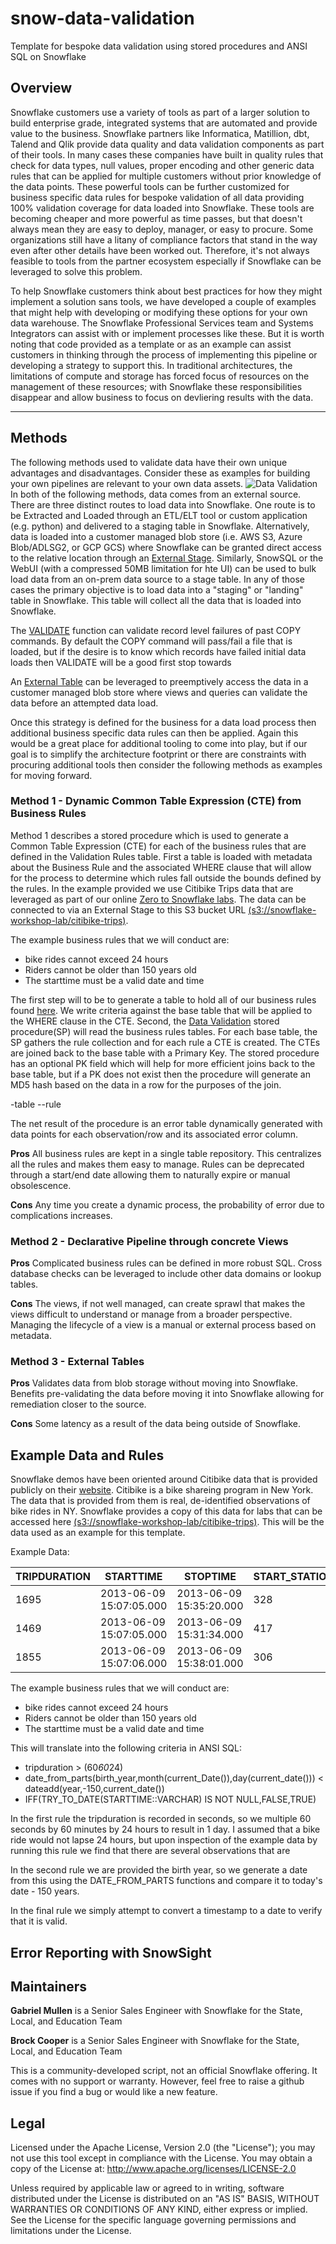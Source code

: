 # snow-data-validation
Template for bespoke data validation using stored procedures and ANSI SQL on Snowflake

## Overview
Snowflake customers use a variety of tools as part of a larger solution to build enterprise grade, integrated systems that are automated and provide value to the business. Snowflake partners like Informatica, Matillion, dbt, Talend and Qlik provide data quality and data validation components as part of their tools. In many cases these companies have built in quality rules that check for data types, null values, proper encoding and other generic data rules that can be applied for multiple customers without prior knowledge of the data points. These powerful tools can be further customized for business specific data rules for bespoke validation of all data providing 100% validation coverage for data loaded into Snowflake. These tools are becoming cheaper and more powerful as time passes, but that doesn't always mean they are easy to deploy, manager, or easy to procure. Some organizations still have a litany of compliance factors that stand in the way even after other details have been worked out. Therefore, it's not always feasible to tools from the partner ecosystem especially if Snowflake can be leveraged to solve this problem.

To help Snowflake customers think about best practices for how they might implement a solution sans tools, we have developed a couple of examples that might help with developing or modifying these options for your own data warehouse. The Snowflake Professional Services team and Systems Integrators can assist with or implement processes like these. But it is worth noting that code provided as a template or as an example can assist customers in thinking through the process of implementing this pipeline or developing a strategy to support this. In traditional architectures, the limitations of compute and storage has forced focus of resources on the management of these resources; with Snowflake these responsibilities disappear and allow business to focus on devliering results with the data.
<hr>

## Methods
The following methods used to validate data have their own unique advantages and disadvantages. Consider these as examples for building your own pipelines are relevant to your own data assets.
<img src="images/Data_Validation_w_ Notes.png" alt="Data Validation" title="Data Validation" />
In both of the following methods, data comes from an external source. There are three distinct routes to load data into Snowflake. One route is to be  Extracted and Loaded through an ETL/ELT tool or custom application (e.g. python) and delivered to a staging table in Snowflake. Alternatively, data is loaded into a customer managed blob store (i.e. AWS S3, Azure Blob/ADLSG2, or GCP GCS) where Snowflake can be granted direct access to the relative location through an [External Stage](https://docs.snowflake.com/en/user-guide/data-load-bulk.html). Similarly, SnowSQL or the WebUI (with a compressed 50MB limitation for hte UI) can be used to bulk load data from an on-prem data source to a stage table. In any of those cases the primary objective is to load data into a "staging" or "landing" table in Snowflake. This table will collect all the data that is loaded into Snowflake.

The [VALIDATE](https://docs.snowflake.com/en/sql-reference/functions/validate.html) function can validate record level failures of past COPY commands. By default the COPY command will pass/fail a file that is loaded, but if the desire is to know which records have failed initial data loads then VALIDATE will be a good first stop towards 

An [External Table](https://docs.snowflake.com/en/user-guide/tables-external-intro.html) can be leveraged to preemptively access the data in a customer managed blob store where views and queries can validate the data before an attempted data load. 

Once this strategy is defined for the business for a data load process then additional business specific data rules can then be applied. Again this would be a great place for additional tooling to come into play, but if our goal is to simplify the architecture footprint or there are constraints with procuring additional tools then consider the following methods as examples for moving forward.

### Method 1 - Dynamic Common Table Expression (CTE) from Business Rules 
Method 1 describes a stored procedure which is used to generate a Common Table Expression (CTE) for each of the business rules that are defined in the Validation Rules table. First a table is loaded with metadata about the Business Rule and the associated WHERE clause that will allow for the process to determine which rules fall outside the bounds defined by the rules. In the example provided we use Citibike Trips data that are leveraged as part of our online [Zero to Snowflake labs](https://s3.amazonaws.com/snowflake-workshop-lab/InpersonZTS_LabGuide.pdf). The data can be connected to via an External Stage to this S3 bucket URL [(s3://snowflake-workshop-lab/citibike-trips)](s3://snowflake-workshop-lab/citibike-trips).

The example business rules that we will conduct are:
* bike rides cannot exceed 24 hours
* Riders cannot be older than 150 years old
* The starttime must be a valid date and time

The first step will to be to generate a table to hold all of our business rules found [here](Method1/validation_rules.sql). We write criteria against the base table that will be applied to the WHERE clause in the CTE. Second, the [Data Validation](Method1/validation_proc.sql) stored procedure(SP) will read the business rules tables. For each base table, the SP gathers the rule collection and for each rule a CTE is created. The CTEs are joined back to the base table with a Primary Key. The stored procedure has an optional PK field which will help for more efficient joins back to the base table, but if a PK does not exist then the procedure will generate an MD5 hash based on the data in a row for the purposes of the join.

-table
--rule

The net result of the procedure is an error table dynamically generated with data points for each observation/row and its associated error column.

**Pros**
All business rules are kept in a single table repository. This centralizes all the rules and makes them easy to manage. Rules can be deprecated through a start/end date allowing them to naturally expire or manual obsolescence.

**Cons**
Any time you create a dynamic process, the probability of error due to complications increases. 

### Method 2 - Declarative Pipeline through concrete Views
**Pros**
Complicated business rules can be defined in more robust SQL. Cross database checks can be leveraged to include other data domains or lookup tables. 

**Cons**
The views, if not well managed, can create sprawl that makes the views difficult to understand or manage from a broader perspective.  Managing the lifecycle of a view is a manual or external process based on metadata.

### Method 3 - External Tables

**Pros**
Validates data from blob storage without moving into Snowflake. Benefits pre-validating the data before moving it into Snowflake allowing for remediation closer to the source.

**Cons**
Some latency as a result of the data being outside of Snowflake.

## Example Data and Rules

Snowflake demos have been oriented around Citibike data that is provided publicly on their [website](https://www.citibikenyc.com/system-data). Citibike is a bike shareing program in New York. The data that is provided from them is real, de-identified observations of bike rides in NY. Snowflake provides a copy of this data for labs that can be accessed here
[(s3://snowflake-workshop-lab/citibike-trips)](s3://snowflake-workshop-lab/citibike-trips). This will be the data used as an example for this template.


Example Data:
 
  |TRIPDURATION|STARTTIME|STOPTIME|START_STATION_ID|START_STATION_NAME|START_STATION_LATITUDE|START_STATION_LONGITUDE|END_STATION_ID|END_STATION_NAME|END_STATION_LATITUDE|END_STATION_LONGITUDE|BIKEID|MEMBERSHIP_TYPE|USERTYPE|BIRTH_YEAR|GENDER|
 |---|---|---|---|---|---|---|---|---|---|---|---|---|---|---|---|
 |1695|2013-06-09 15:07:05.000|2013-06-09 15:35:20.000|328|Watts St & Greenwich St|40.72405549|-74.00965965|195|Liberty St & Broadway|40.70905623|-74.01043382|17652||Customer||0|
 |1469|2013-06-09 15:07:05.000|2013-06-09 15:31:34.000|417|Barclay St & Church St|40.71291224|-74.01020234|232|Cadman Plaza E & Tillary St|40.69597683|-73.99014892|15785||Customer||0|
 |1855|2013-06-09 15:07:06.000|2013-06-09 15:38:01.000|306|Cliff St & Fulton St|40.70823502|-74.00530063|309|Murray St & West St|40.7149787|-74.013012|15168||Subscriber|1971|1|

The example business rules that we will conduct are:
* bike rides cannot exceed 24 hours
* Riders cannot be older than 150 years old
* The starttime must be a valid date and time

This will translate into the following criteria in ANSI SQL:
* tripduration > (60*60*24)
* date_from_parts(birth_year,month(current_Date()),day(current_date())) < dateadd(year,-150,current_date())
* IFF(TRY_TO_DATE(STARTTIME::VARCHAR) IS NOT NULL,FALSE,TRUE)

In the first rule the tripduration is recorded in seconds, so we multiple 60 seconds by 60 minutes by 24 hours to result in 1 day. I assumed that a bike ride would not lapse 24 hours, but upon inspection of the example data by running this rule we find that there are several observations that are 

In the second rule we are provided the birth year, so we generate a date from this using the DATE_FROM_PARTS functions and compare it to today's date - 150 years.

In the final rule we simply attempt to convert a timestamp to a date to verify that it is valid.

## Error Reporting with SnowSight



## Maintainers

**Gabriel Mullen**
is a Senior Sales Engineer with Snowflake for the State, Local, and Education Team

**Brock Cooper**
is a Senior Sales Engineer with Snowflake for the State, Local, and Education Team

This is a community-developed script, not an official Snowflake offering. It comes with no support or warranty. However, feel free to raise a github issue if you find a bug or would like a new feature.

## Legal
Licensed under the Apache License, Version 2.0 (the "License"); you may not use this tool except in compliance with the License. You may obtain a copy of the License at: http://www.apache.org/licenses/LICENSE-2.0

Unless required by applicable law or agreed to in writing, software distributed under the License is distributed on an "AS IS" BASIS, WITHOUT WARRANTIES OR CONDITIONS OF ANY KIND, either express or implied. See the License for the specific language governing permissions and limitations under the License.

